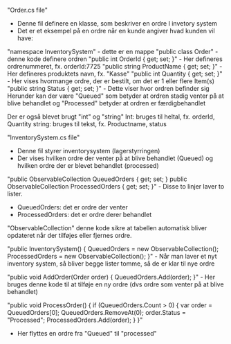 "Order.cs file"
- Denne fil definere en klasse, som beskriver en ordre I invetory system
- Det er et eksempel på en ordre når en kunde angiver hvad kunden vil have:


"namespace InventorySystem" - dette er en mappe
"public class Order" - denne kode definere ordren
"public int OrderId { get; set; }" - Her defineres ordrenummeret, fx. orderId:7725
"public string ProductName { get; set; }" - Her defineres produktets navn, fx. "Kasse"
"public int Quantity { get; set; }" - Her vises hvormange ordre, der er bestilt, om det er 1 eller flere Item(s)
"public string Status { get; set; }" - Dette viser hvor ordren befinder sig
Herunder kan der være "Queued" som betyder at ordren stadig venter på at blive behandlet og "Processed" betyder at ordren er færdigbehandlet

Der er også blevet brugt "int" og "string"
Int: bruges til heltal, fx. orderId, Quantity
string: bruges til tekst, fx. Productname, status



"InventorySystem.cs file"
- Denne fil styrer inventorysystem (lagerstyrringen)
- Der vises hvilken ordre der venter på at blive behandlet (Queued) og hvilken ordre der er blevet behandlet (processed)

"public ObservableCollection<Order> QueuedOrders { get; set; }
public ObservableCollection<Order> ProcessedOrders { get; set; }" - Disse to linjer laver to lister. 
- QueuedOrders: det er ordre der venter
- ProcessedOrders: det er ordre derer behandlet

"ObservableCollection" denne kode sikre at tabellen automatisk bliver opdateret når der tilføjes eller fjernes ordre. 

"public InventorySystem()
{
    QueuedOrders = new ObservableCollection<Order>();
    ProcessedOrders = new ObservableCollection<Order>();
}" - Når man laver et nyt inventory system, så bliver begge lister tomme, så de er klar til nye ordre


"public void AddOrder(Order order)
{
    QueuedOrders.Add(order);
}" - Her bruges denne kode til at tilføje en ny ordre (dvs ordre som venter på at blive behandlet)


"public void ProcessOrder()
{
    if (QueuedOrders.Count > 0)
    {
        var order = QueuedOrders[0];
        QueuedOrders.RemoveAt(0);
        order.Status = "Processed";
        ProcessedOrders.Add(order);
    }
}"
- Her flyttes en ordre fra "Queued" til "processed"


